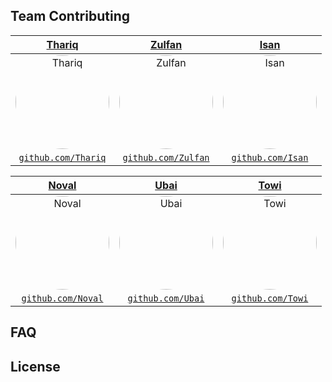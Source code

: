 ## Team Contributing

|                 <a href="#" target="_blank">**Thariq**</a>                 |                 <a href="#" target="_blank">**Zulfan**</a>                 |                 <a href="#" target="_blank">**Isan**</a>                 |
| :---------------------------------------------------------------------------------------------------------: | :---------------------------------------------------------------------------------------------------------: | :---------------------------------------------------------------------------------------------------------: |
| <img src="https://github.com/Bayyeee/CP1/tree/master/Team/no_foto.png" alt="Thariq" style="border-radius: 50%; width: 150px; height: 150px;"> | <img src="https://github.com/Bayyeee/CP1/tree/master/Team/zulfan.jpeg" alt="Zulfan" style="border-radius: 50%; width: 150px; height: 150px;"> | <img src="https://github.com/Bayyeee/CP1/tree/master/Team/isan.jpeg" alt="Isan" style="border-radius: 50%; width: 150px; height: 150px;"> |
|         <a href="#" target="_blank">`github.com/Thariq`</a>          |         <a href="#" target="_blank">`github.com/Zulfan`</a>          |         <a href="https://github.com/Freinz" target="_blank">`github.com/Isan`</a>          |

|                 <a href="#" target="_blank">**Noval**</a>                 |                 <a href="#" target="_blank">**Ubai**</a>                 |                 <a href="#" target="_blank">**Towi**</a>                 |
| :---------------------------------------------------------------------------------------------------------: | :---------------------------------------------------------------------------------------------------------: | :---------------------------------------------------------------------------------------------------------: |
| <img src="https://github.com/Bayyeee/CP1/tree/master/Team/no_foto.png" alt="Noval" style="border-radius: 50%; width: 150px; height: 150px;"> | <img src="https://github.com/Bayyeee/CP1/tree/master/Team/ubai.png" alt="Ubai" style="border-radius: 50%; width: 150px; height: 150px;"> | <img src="https://github.com/Bayyeee/CP1/tree/master/Team/towi.jpeg" alt="Towi" style="border-radius: 50%; width: 150px; height: 150px;"> |
|         <a href="https://github.com/Noval0857" target="_blank">`github.com/Noval`</a>          |         <a href="https://github.com/Bayyeee" target="_blank">`github.com/Ubai`</a>          |         <a href="https://github.com/caynine9" target="_blank">`github.com/Towi`</a>          |


## FAQ

## License

